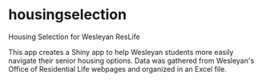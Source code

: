 # housingselection
Housing Selection for Wesleyan ResLife

This app creates a Shiny app to help Wesleyan students more easily navigate their senior housing options.
Data was gathered from Wesleyan's Office of Residential Life webpages and organized in an Excel file.
